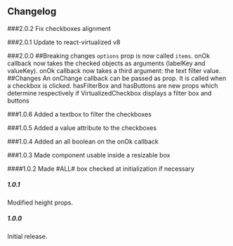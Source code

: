Changelog
------------
###2.0.2
Fix checkboxes alignment

###2.0.1
Update to react-virtualized v8

###2.0.0
##Breaking changes
`options` prop is now called `items`.
onOk callback now takes the checked objects as arguments (labelKey and valueKey).
onOk callback now takes a third argument: the text filter value.
##Changes
An onChange callback can be passed as prop. It is called when a checkbox is clicked.
hasFilterBox and hasButtons are new props which determine respectively if
VirtualizedCheckbox displays a filter box and buttons

###1.0.6
Added a textbox to filter the checkboxes

###1.0.5
Added a value attribute to the checkboxes

###1.0.4
Added an all boolean on the onOk callback

###1.0.3
Made component usable inside a resizable box

####1.0.2
Made #ALL# box checked at initialization if necessary

##### 1.0.1
Modified height props.

##### 1.0.0
Initial release.
